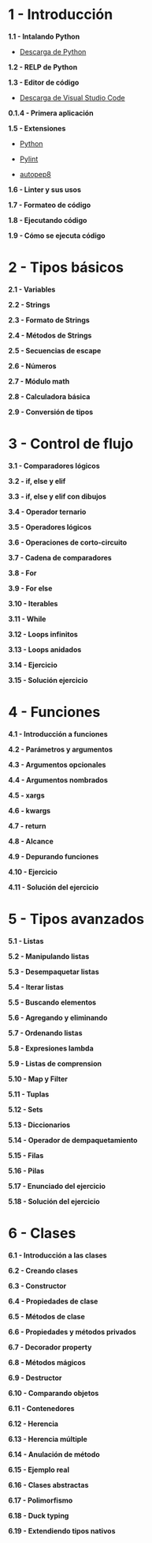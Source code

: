 # 1 - Introducción

**1.1 - Intalando Python**

- [Descarga de Python](https://www.python.org/downloads/)

**1.2 - RELP de Python**

**1.3 - Editor de código**

- [Descarga de Visual Studio Code](https://code.visualstudio.com/download)

**0.1.4 - Primera aplicación**

**1.5 - Extensiones**

- [Python](https://marketplace.visualstudio.com/items?itemName=ms-python.python)

- [Pylint](https://marketplace.visualstudio.com/items?itemName=ms-python.pylint)

- [autopep8](https://marketplace.visualstudio.com/items?itemName=ms-python.autopep8)

**1.6 - Linter y sus usos**

**1.7 - Formateo de código**

**1.8 - Ejecutando código**

**1.9 - Cómo se ejecuta código**

# 2 - Tipos básicos

**2.1 - Variables**

**2.2 - Strings**

**2.3 - Formato de Strings**

**2.4 - Métodos de Strings**

**2.5 - Secuencias de escape**

**2.6 - Números**

**2.7 - Módulo math**

**2.8 - Calculadora básica**

**2.9 - Conversión de tipos**

# 3 - Control de flujo

**3.1 - Comparadores lógicos**

**3.2 - if, else y elif**

**3.3 - if, else y elif con dibujos**

**3.4 - Operador ternario**

**3.5 - Operadores lógicos**

**3.6 - Operaciones de corto-circuito**

**3.7 - Cadena de comparadores**

**3.8 - For**

**3.9 - For else**

**3.10 - Iterables**

**3.11 - While**

**3.12 - Loops infinitos**

**3.13 - Loops anidados**

**3.14 - Ejercicio**

**3.15 - Solución ejercicio**

# 4 - Funciones

**4.1 - Introducción a funciones**

**4.2 - Parámetros y argumentos**

**4.3 - Argumentos opcionales**

**4.4 - Argumentos nombrados**

**4.5 - xargs**

**4.6 - kwargs**

**4.7 - return**

**4.8 - Alcance**

**4.9 - Depurando funciones**

**4.10 - Ejercicio**

**4.11 - Solución del ejercicio**

# 5 - Tipos avanzados

**5.1 - Listas**

**5.2 - Manipulando listas**

**5.3 - Desempaquetar listas**

**5.4 - Iterar listas**

**5.5 - Buscando elementos**

**5.6 - Agregando y eliminando**

**5.7 - Ordenando listas**

**5.8 - Expresiones lambda**

**5.9 - Listas de comprension**

**5.10 - Map y Filter**

**5.11 - Tuplas**

**5.12 - Sets**

**5.13 - Diccionarios**

**5.14 - Operador de dempaquetamiento**

**5.15 - Filas**

**5.16 - Pilas**

**5.17 - Enunciado del ejercicio**

**5.18 - Solución del ejercicio**

# 6 - Clases

**6.1 - Introducción a las clases**

**6.2 - Creando clases**

**6.3 - Constructor**

**6.4 - Propiedades de clase**

**6.5 - Métodos de clase**

**6.6 - Propiedades y métodos privados**

**6.7 - Decorador property**

**6.8 - Métodos mágicos**

**6.9 - Destructor**

**6.10 - Comparando objetos**

**6.11 - Contenedores**

**6.12 - Herencia**

**6.13 - Herencia múltiple**

**6.14 - Anulación de método**

**6.15 - Ejemplo real**

**6.16 - Clases abstractas**

**6.17 - Polimorfismo**

**6.18 - Duck typing**

**6.19 - Extendiendo tipos nativos**
